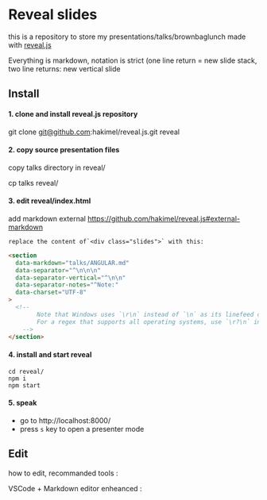 # Reveal slides

this is a repository to store my presentations/talks/brownbaglunch made with [reveal.js](https://github.com/hakimel/reveal.js)

Everything is markdown, notation is strict (one line return = new slide stack, two line returns: new vertical slide

## Install

#### 1. clone and install reveal.js repository

   git clone git@github.com:hakimel/reveal.js.git reveal

#### 2. copy source presentation files

copy talks directory in reveal/

   cp talks reveal/

#### 3. edit reveal/index.html

add markdown external https://github.com/hakimel/reveal.js#external-markdown

    replace the content of`<div class="slides">` with this:

```html
<section
  data-markdown="talks/ANGULAR.md"
  data-separator="^\n\n\n"
  data-separator-vertical="^\n\n"
  data-separator-notes="^Note:"
  data-charset="UTF-8"
>
  <!--
        Note that Windows uses `\r\n` instead of `\n` as its linefeed character.
        For a regex that supports all operating systems, use `\r?\n` instead of `\n`.
    -->
</section>
```

#### 4. install and start reveal

```
cd reveal/
npm i
npm start
```

#### 5. speak
* go to http://localhost:8000/
* press `s` key to open a presenter mode

## Edit

how to edit, recommanded tools :

VSCode + Markdown editor enheanced :

